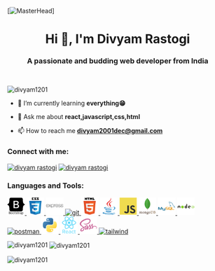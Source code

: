 [![MasterHead](https://www.google.com/url?sa=i&url=https%3A%2F%2Fwww.mywebworld.in%2Fweb-design-company-kerala-india%2F&psig=AOvVaw0NqQXuhMdK27JtcCplHzY-&ust=1694886778805000&source=images&cd=vfe&opi=89978449&ved=0CBAQjRxqFwoTCIiHvLuXrYEDFQAAAAAdAAAAABAJ)]

<h1 align="center">Hi 👋, I'm Divyam Rastogi</h1>
<h3 align="center">A passionate and budding web developer from India</h3>
<img src="https://cdn.dribbble.com/users/1162077/screenshots/3848914/programmer.gif" alt=""/>


<p align="left"> <img src="https://komarev.com/ghpvc/?username=divyam1201&label=Profile%20views&color=0e75b6&style=flat" alt="divyam1201" /> </p>



- 🌱 I’m currently learning **everything😁**

- 💬 Ask me about **react,javascript,css,html**

- 📫 How to reach me **divyam2001dec@gmail.com**

<h3 align="left">Connect with me:</h3>
<p align="left">
<a href="https://linkedin.com/in/divyam rastogi" target="blank"><img align="center" src="https://raw.githubusercontent.com/rahuldkjain/github-profile-readme-generator/master/src/images/icons/Social/linked-in-alt.svg" alt="divyam rastogi" height="30" width="40" /></a>
<a href="https://fb.com/divyam rastogi" target="blank"><img align="center" src="https://raw.githubusercontent.com/rahuldkjain/github-profile-readme-generator/master/src/images/icons/Social/facebook.svg" alt="divyam rastogi" height="30" width="40" /></a>
</p>

<h3 align="left">Languages and Tools:</h3>
<p align="left"> <a href="https://getbootstrap.com" target="_blank" rel="noreferrer"> <img src="https://raw.githubusercontent.com/devicons/devicon/master/icons/bootstrap/bootstrap-plain-wordmark.svg" alt="bootstrap" width="40" height="40"/> </a> <a href="https://www.w3schools.com/css/" target="_blank" rel="noreferrer"> <img src="https://raw.githubusercontent.com/devicons/devicon/master/icons/css3/css3-original-wordmark.svg" alt="css3" width="40" height="40"/> </a> <a href="https://expressjs.com" target="_blank" rel="noreferrer"> <img src="https://raw.githubusercontent.com/devicons/devicon/master/icons/express/express-original-wordmark.svg" alt="express" width="40" height="40"/> </a> <a href="https://git-scm.com/" target="_blank" rel="noreferrer"> <img src="https://www.vectorlogo.zone/logos/git-scm/git-scm-icon.svg" alt="git" width="40" height="40"/> </a> <a href="https://www.w3.org/html/" target="_blank" rel="noreferrer"> <img src="https://raw.githubusercontent.com/devicons/devicon/master/icons/html5/html5-original-wordmark.svg" alt="html5" width="40" height="40"/> </a> <a href="https://www.java.com" target="_blank" rel="noreferrer"> <img src="https://raw.githubusercontent.com/devicons/devicon/master/icons/java/java-original.svg" alt="java" width="40" height="40"/> </a> <a href="https://developer.mozilla.org/en-US/docs/Web/JavaScript" target="_blank" rel="noreferrer"> <img src="https://raw.githubusercontent.com/devicons/devicon/master/icons/javascript/javascript-original.svg" alt="javascript" width="40" height="40"/> </a> <a href="https://www.mongodb.com/" target="_blank" rel="noreferrer"> <img src="https://raw.githubusercontent.com/devicons/devicon/master/icons/mongodb/mongodb-original-wordmark.svg" alt="mongodb" width="40" height="40"/> </a> <a href="https://www.mysql.com/" target="_blank" rel="noreferrer"> <img src="https://raw.githubusercontent.com/devicons/devicon/master/icons/mysql/mysql-original-wordmark.svg" alt="mysql" width="40" height="40"/> </a> <a href="https://nodejs.org" target="_blank" rel="noreferrer"> <img src="https://raw.githubusercontent.com/devicons/devicon/master/icons/nodejs/nodejs-original-wordmark.svg" alt="nodejs" width="40" height="40"/> </a> <a href="https://postman.com" target="_blank" rel="noreferrer"> <img src="https://www.vectorlogo.zone/logos/getpostman/getpostman-icon.svg" alt="postman" width="40" height="40"/> </a> <a href="https://www.python.org" target="_blank" rel="noreferrer"> <img src="https://raw.githubusercontent.com/devicons/devicon/master/icons/python/python-original.svg" alt="python" width="40" height="40"/> </a> <a href="https://reactjs.org/" target="_blank" rel="noreferrer"> <img src="https://raw.githubusercontent.com/devicons/devicon/master/icons/react/react-original-wordmark.svg" alt="react" width="40" height="40"/> </a> <a href="https://sass-lang.com" target="_blank" rel="noreferrer"> <img src="https://raw.githubusercontent.com/devicons/devicon/master/icons/sass/sass-original.svg" alt="sass" width="40" height="40"/> </a> <a href="https://tailwindcss.com/" target="_blank" rel="noreferrer"> <img src="https://www.vectorlogo.zone/logos/tailwindcss/tailwindcss-icon.svg" alt="tailwind" width="40" height="40"/> </a> </p>

<p><img align="left" src="https://github-readme-stats.vercel.app/api/top-langs?username=divyam1201&show_icons=true&locale=en&layout=compact" alt="divyam1201" /></p>

<p>&nbsp;<img align="center" src="https://github-readme-stats.vercel.app/api?username=divyam1201&show_icons=true&locale=en" alt="divyam1201" /></p>

<p><img align="center" src="https://github-readme-streak-stats.herokuapp.com/?user=divyam1201&" alt="divyam1201" /></p>
